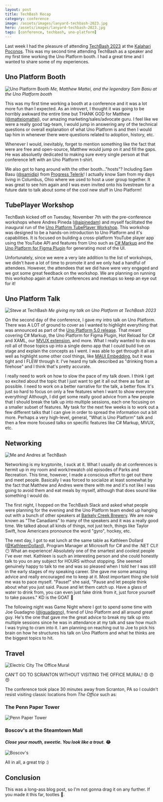 ```yaml
---
layout: post
title: TechBash Recap
category: conference
image: /assets/images/lanyard-techbash-2023.jpg
hero: /assets/images/lanyard-techbash-2023.jpg
tags: [conference, techbash, uno-platform]
---
```


Last week I had the pleasure of attending [TechBash 2023][techbash-site] at the [Kalahari Poconos][kalahari-site]. This was my second time attending TechBash as a speaker and my first time working the Uno Platform booth. I had a great time and I wanted to share some of my experiences.

## Uno Platform Booth

![Uno Platform Booth](/assets/images/uno-booth-techbash-2023.jpeg)
*Me, Matthew Mattei, and the legendary Sam Basu at the Uno Platform booth*

This was my first time working a booth at a conference and it was a lot more fun than I expected. As an introvert, I thought it was going to be horribly awkward the entire time but THANK GOD for Matthew ([@matteiomattei][matt-twitter]), our amazing marketing/sales/advocate guru. I feel like we were a really good tag-team, I would jump in answering any of the technical questions or overall explanation of what Uno Platform is and then I would tap him in whenever there were questions related to adoption, history, etc.

Whenever I would, inevitably, forget to mention something like the fact that were are free and open-source, Matthew would jump on it and fill the gaps. He was absoluetly dedicated to making sure every single person at that conference left with an Uno Platform t-shirt. 

We also got to hang around with the other booth..."hosts"? Including Sam Basu ([@samidip][sam-twitter]) from [Progress Telerik][progress-site]! I actually know Sam from my days living in Columbus, Ohio where we used to host a user group together. It was great to see him again and I was even invited onto his livestream for a future date to talk about some of the cool new stuff in Uno Platform!

## TubePlayer Workshop

TechBash kicked off on Tuesday, November 7th with the pre-conference workshops where Andres Pineda ([@ajpinedam][andres-twitter]) and myself facilitated the inaugural run of the [Uno Platform TubePlayer Workshop][tubeplayer-workshop]. This workshop was designed to be a hands-on introduction to Uno Platform and it's capabilities. It is focused on building a cross-platform YouTube player app using the YouTube API and features from Uno such as [C# Markup][markup-docs] and the [Uno Platform for Figma Plugin][figma-plugin] for generating most of the UI.

Unfortunately, since we were a very late addition to the list of workshops, we didn't have a lot of time to promote it and we only had a handful of attendees. However, the attendees that we did have were very engaged and we got some great feedback on the workshop. We are planning on running this workshop again at future conferences and meetups so keep an eye out for it!

## Uno Platform Talk

![Steve at TechBash](/assets/images/uno-talk-techbash-2023.jpg)
*Me giving my talk on Uno Platform at TechBash 2023*

On the second day of the conference, I gave my intro talk on Uno Platform. There was A LOT of ground to cover as I wanted to highlight everything that was announced as part of the [Uno Platform 5.0 release][uno-5-release]. That meant covering C# Markup, the Uno Platform for Figma Plugin, Hot Reload for C# and XAML, our [MVUX extension][mvux-docs], and more. What I really wanted to do was roll all of those topics up into a single demo app that I could build live on stage and explain the concepts as I went. I was able to get through it all as well as highlight some other cool things, like [MAUI Embedding][maui-embedding-docs], but it was tight and I FLEW through it. I've heard my talk described as "drinking from a firehose" and I think that's pretty accurate.

I really need to work on how to slow the pace of my talk down. I think I get so excited about the topic that I just want to get it all out there as fast as possible. I need to work on a better narrative for the talk, a better flow. It's just so hard to focus on only a few features when I want to show everyone everything! Although, I did get some really good advice from a few people that I should break the talk up into multiple sessions, each one focusing on a smaller subset of features. My task for the next few weeks is to work out a few different talks that I can give in order to spread the information out a bit more. Perhaps a very high-level, general, "What is Uno Platform" talk and then a few more focused talks on specific features like C# Markup, MVUX, etc.

## Networking

![Me and Andres at TechBash](/assets/images/steve-andres-lunch-techbash-2023.jpg)

Networking is my kryptonite, I suck at it. What I usually do at conferences is hermit up in my room and work/rewatch old episodes of Parks and Recreation. This time, however, I made a conscious effort to get out there and meet people. Basically I was forced to socialize at least somewhat by the fact that Matthew and Andres were there with me and it's not like I was going to avoid them and eat meals by myself, although that does sound like something I would do.

The first night, I hopped on the TechBash Slack and asked what people were planning for the evening and the Uno Platform team ended up hanging out with a bunch of other speakers at [Barkely Creek Brewery][barley-creek-site]. We are now known as "The Canadians" to many of the speakers and it was a really good time. We talked about all kinds of things, not just tech, things like Taylor Swift, how Americans pronounce the word "gyro", hockey, etc. 

The next day, I got to eat lunch at the same table as Kathleen Dollard ([@KathleenDollard][kd-twitter]), Program Manager at Microsoft for C# and the .NET CLI! :no_mouth: What an experience! Absolutely one of the smartest and coolest people I've ever met. Kathleen is such an interesting person and she could honestly talk to you on any subject for HOURS without stopping. She seemed genuinely happy to talk to me and was so pleased when I told her I was still in the early stages of my speaking career. She gave me some amazing advice and really encouraged me to keep at it. Most important thing she told me was to pace myself. "Pause!" she said, "Pause and let people think about what you just said. Pause and let them catch up. Have a glass of water to drink from, you can even just fake drink from it, just force yourself to take pauses." KD is the GOAT :goat:

The following night was Game Night where I got to spend some time with Joe Guadagno ([@jguadagno][joe-twitter]), friend of Uno Platform and all around great guy. He's the one that gave me the great advice to break my talk up into multiple sessions since he was in attendance at my talk and saw how much I was trying to cram into it. I am planning on reaching out to Joe to pick his brain on how he structures his talk on Uno Platform and what he thinks are the biggest topics to hit.

## Travel

![Electric City The Office Mural](/assets/images//scranton-mural.jpg)

CAN'T GO TO SCRANTON WITHOUT VISITING THE OFFICE MURAL! :heart_eyes: :heart_eyes: :heart_eyes:

The conference took place 30 minutes away from Scranton, PA so I couldn't resist visiting classic locations from *The Office* such as: 

### The Penn Paper Tower

![Penn Paper Tower](/assets/images/penn-paper.jpg)

### Boscov's at the Steamtown Mall 
#### *Close your mouth, sweetie. You look like a trout.* :joy:

![Boscov's](/assets/images/boscovs.jpg)


All in all, a great trip :)

## Conclusion

This was a long-ass blog post, so I'm not gonna drag it on any further. If you made it this far, tootles :wave:.

[techbash-site]: https://techbash.com/
[kalahari-site]: https://www.kalahariresorts.com/pennsylvania/
[matt-twitter]: https://twitter.com/matteiomattei
[sam-twitter]: https://twitter.com/samidip
[andres-twitter]: https://twitter.com/ajpinedam
[progress-site]: https://www.telerik.com/
[tubeplayer-workshop]: https://platform.uno/docs/articles/external/workshops/tube-player/README.html
[markup-docs]: https://platform.uno/docs/articles/external/uno.extensions/doc/Reference/Markup/GettingStarted.html
[figma-plugin]: https://platform.uno/unofigma/
[uno-5-release]: https://platform.uno/blog/uno-platform-5-0/
[mvux-docs]: https://platform.uno/docs/articles/external/uno.extensions/doc/Overview/Mvux/Overview.html
[maui-embedding-docs]: https://platform.uno/docs/articles/external/uno.extensions/doc/Overview/Maui/MauiOverview.html
[barley-creek-site]: https://www.barleycreek.com/
[kd-twitter]: https://twitter.com/KathleenDollard
[joe-twitter]: https://twitter.com/jguadagno